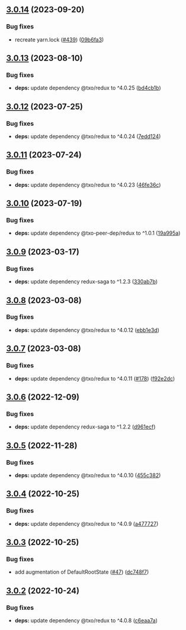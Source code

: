 ## [3.0.14](https://github.com/technology-studio/startup-react/compare/v3.0.13...v3.0.14) (2023-09-20)


### Bug fixes

* recreate yarn.lock ([#439](https://github.com/technology-studio/startup-react/issues/439)) ([09b6fa3](https://github.com/technology-studio/startup-react/commit/09b6fa3dd45e4667b227b1269793b7ea17bbc545))

## [3.0.13](https://github.com/technology-studio/startup-react/compare/v3.0.12...v3.0.13) (2023-08-10)


### Bug fixes

* **deps:** update dependency @txo/redux to ^4.0.25 ([bd4cb1b](https://github.com/technology-studio/startup-react/commit/bd4cb1baf8f83d5864053e9fc8460b5fbfe117ba))

## [3.0.12](https://github.com/technology-studio/startup-react/compare/v3.0.11...v3.0.12) (2023-07-25)


### Bug fixes

* **deps:** update dependency @txo/redux to ^4.0.24 ([7edd124](https://github.com/technology-studio/startup-react/commit/7edd124707165adcf2c98e4619d4aef04577cec6))

## [3.0.11](https://github.com/technology-studio/startup-react/compare/v3.0.10...v3.0.11) (2023-07-24)


### Bug fixes

* **deps:** update dependency @txo/redux to ^4.0.23 ([46fe36c](https://github.com/technology-studio/startup-react/commit/46fe36c828f88ca706473df050f5d4d73675db60))

## [3.0.10](https://github.com/technology-studio/startup-react/compare/v3.0.9...v3.0.10) (2023-07-19)


### Bug fixes

* **deps:** update dependency @txo-peer-dep/redux to ^1.0.1 ([19a995a](https://github.com/technology-studio/startup-react/commit/19a995ae8a51ec13b77b20af79166a8fdefffda7))

## [3.0.9](https://github.com/technology-studio/startup-react/compare/v3.0.8...v3.0.9) (2023-03-17)


### Bug fixes

* **deps:** update dependency redux-saga to ^1.2.3 ([330ab7b](https://github.com/technology-studio/startup-react/commit/330ab7bf4b961b7e5e778e0e445dab7c4fcfdcb3))

## [3.0.8](https://github.com/technology-studio/startup-react/compare/v3.0.7...v3.0.8) (2023-03-08)


### Bug fixes

* **deps:** update dependency @txo/redux to ^4.0.12 ([ebb1e3d](https://github.com/technology-studio/startup-react/commit/ebb1e3d1a699740c2cfc0f1323589f2620550266))

## [3.0.7](https://github.com/technology-studio/startup-react/compare/v3.0.6...v3.0.7) (2023-03-08)


### Bug fixes

* **deps:** update dependency @txo/redux to ^4.0.11 ([#178](https://github.com/technology-studio/startup-react/issues/178)) ([f92e2dc](https://github.com/technology-studio/startup-react/commit/f92e2dc5e1935336decc28cef30a6511c65c2278))

## [3.0.6](https://github.com/technology-studio/startup-react/compare/v3.0.5...v3.0.6) (2022-12-09)


### Bug fixes

* **deps:** update dependency redux-saga to ^1.2.2 ([d961ecf](https://github.com/technology-studio/startup-react/commit/d961ecff1009b5f2b0d5b378515db8bbc598ef4d))

## [3.0.5](https://github.com/technology-studio/startup-react/compare/v3.0.4...v3.0.5) (2022-11-28)


### Bug fixes

* **deps:** update dependency @txo/redux to ^4.0.10 ([455c382](https://github.com/technology-studio/startup-react/commit/455c38275b000f949eea25ff078d66b68b4c4704))

## [3.0.4](https://github.com/technology-studio/startup-react/compare/v3.0.3...v3.0.4) (2022-10-25)


### Bug fixes

* **deps:** update dependency @txo/redux to ^4.0.9 ([a477727](https://github.com/technology-studio/startup-react/commit/a47772768d9988191d2925ec0919c4955f9a62d4))

## [3.0.3](https://github.com/technology-studio/startup-react/compare/v3.0.2...v3.0.3) (2022-10-25)


### Bug fixes

* add augmentation of DefaultRootState ([#47](https://github.com/technology-studio/startup-react/issues/47)) ([dc748f7](https://github.com/technology-studio/startup-react/commit/dc748f75e228fb9b65c4dc59bf0938fac694874b))

## [3.0.2](https://github.com/technology-studio/startup-react/compare/v3.0.1...v3.0.2) (2022-10-24)


### Bug fixes

* **deps:** update dependency @txo/redux to ^4.0.8 ([c6eaa7a](https://github.com/technology-studio/startup-react/commit/c6eaa7afe9d687047889ab383746f47f503468c8))
